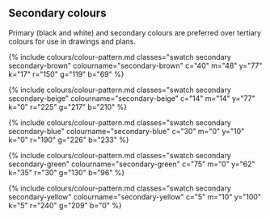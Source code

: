 <section id="colours-page-secondary-colours">
</section>

## Secondary colours

Primary (black and white) and secondary colours are preferred over tertiary colours for use in drawings and plans.

{% include colours/colour-pattern.md classes="swatch secondary secondary-brown" colourname="secondary-brown" c="40" m="48" y="77" k="17" r="150" g="119" b="69" %}

{% include colours/colour-pattern.md classes="swatch secondary secondary-beige" colourname="secondary-beige" c="14" m="14" y="77" k="0" r="225" g="217" b="210" %}

{% include colours/colour-pattern.md classes="swatch secondary secondary-blue" colourname="secondary-blue" c="30" m="0" y="10" k="0" r="190" g="226" b="233" %}

{% include colours/colour-pattern.md classes="swatch secondary secondary-green" colourname="secondary-green" c="75" m="0" y="62" k="35" r="30" g="130" b="96" %}

{% include colours/colour-pattern.md classes="swatch secondary secondary-yellow" colourname="secondary-yellow" c="5" m="10" y="100" k="5" r="240" g="209" b="0" %}